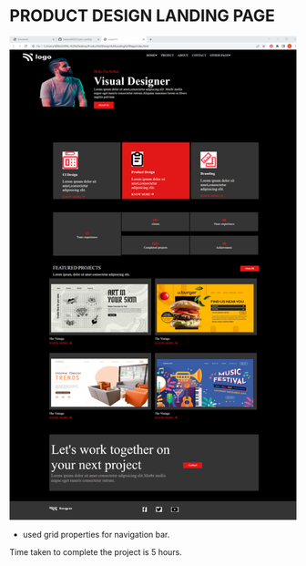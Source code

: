# PRODUCT DESIGN LANDING PAGE

![product](product.png)

- used grid properties for navigation bar.

Time taken to complete the project is 5 hours.